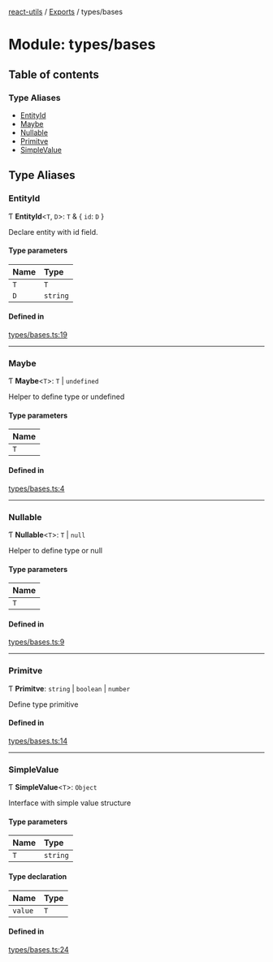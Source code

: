 [react-utils](../README.md) / [Exports](../modules.md) / types/bases

# Module: types/bases

## Table of contents

### Type Aliases

- [EntityId](types_bases.md#entityid)
- [Maybe](types_bases.md#maybe)
- [Nullable](types_bases.md#nullable)
- [Primitve](types_bases.md#primitve)
- [SimpleValue](types_bases.md#simplevalue)

## Type Aliases

### EntityId

Ƭ **EntityId**<`T`, `D`\>: `T` & { `id`: `D`  }

Declare entity with id field.

#### Type parameters

| Name | Type |
| :------ | :------ |
| `T` | `T` |
| `D` | `string` |

#### Defined in

[types/bases.ts:19](https://github.com/mts88/react-utils/blob/81dab9f/lib/types/bases.ts#L19)

___

### Maybe

Ƭ **Maybe**<`T`\>: `T` \| `undefined`

Helper to define type or undefined

#### Type parameters

| Name |
| :------ |
| `T` |

#### Defined in

[types/bases.ts:4](https://github.com/mts88/react-utils/blob/81dab9f/lib/types/bases.ts#L4)

___

### Nullable

Ƭ **Nullable**<`T`\>: `T` \| ``null``

Helper to define type or null

#### Type parameters

| Name |
| :------ |
| `T` |

#### Defined in

[types/bases.ts:9](https://github.com/mts88/react-utils/blob/81dab9f/lib/types/bases.ts#L9)

___

### Primitve

Ƭ **Primitve**: `string` \| `boolean` \| `number`

Define type primitive

#### Defined in

[types/bases.ts:14](https://github.com/mts88/react-utils/blob/81dab9f/lib/types/bases.ts#L14)

___

### SimpleValue

Ƭ **SimpleValue**<`T`\>: `Object`

Interface with simple value structure

#### Type parameters

| Name | Type |
| :------ | :------ |
| `T` | `string` |

#### Type declaration

| Name | Type |
| :------ | :------ |
| `value` | `T` |

#### Defined in

[types/bases.ts:24](https://github.com/mts88/react-utils/blob/81dab9f/lib/types/bases.ts#L24)
